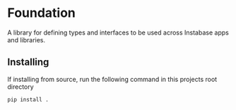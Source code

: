 # Foundation
A library for defining types and interfaces to be used across Instabase apps and libraries.

## Installing

If installing from source, run the following command in this projects root directory

```
pip install .
```